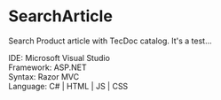 # SearchArticle

Search Product article with TecDoc catalog. It's a test...

IDE: Microsoft Visual Studio\
Framework: ASP.NET\
Syntax: Razor MVC\
Language: C# | HTML | JS | CSS
